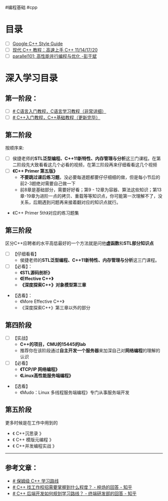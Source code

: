 #编程基础 #cpp
# 目录

- [ ] [Google C++ Style Guide](https://link.zhihu.com/?target=https%3A//google.github.io/styleguide/cppguide.html)
- [ ] [现代 C++ 教程：高速上手 C++ 11/14/17/20](https://link.zhihu.com/?target=https%3A//changkun.de/modern-cpp/)
- [ ] [parallel101: 高性能并行编程与优化 -彭于斌](https://link.zhihu.com/?target=https%3A//github.com/parallel101/course)

# 深入学习目录
## 第一阶段：

- [ ] [# C语言入门教程，C语言学习教程（非常详细）](https://c.biancheng.net/c/)
- [ ] [# C++入门教程，C++基础教程（更新完毕）](https://c.biancheng.net/cplus/)

## 第二阶段

按顺序来:
- [ ] 侯捷老师的**STL泛型编程、C++11新特性、内存管理与分析**这三门课程。在第二阶段先大致看看这几个必看的视频，在第三阶段再来仔细看看这几个视频
- [ ] **《C++ Primer 第五版》**
	- **不要跳过课后练习题**，没必要每道题都要仔仔细细的做，但是每小节后的前2-3题绝对需要自己做一下
	- 前8章是基础部分，需要好好看；第9 - 12章为容器、算法这些知识；第13章-19章为进阶一点的拷贝、重载等等知识点，你可能第一次理解不了，没关系，后期遇到问题再来接着翻对应的知识点就行。
- 《C++ Primer 5th》对应的练习题集

## 第三阶段

区分C++应聘者的水平高低最好的一个方法就是问他**虚函数**和**STL部分知识点**
- [ ] 【仔细看看】
	- 侯捷老师的**STL泛型编程、C++11新特性、内存管理与分析**这三门课程。
- [ ] 【必看】：
	- **《STL源码剖析》**
	- **《Effective C++》**
	- **《深度探索C++》对象模型第三章**
- 【选看】：
	- 《More Effective C++》
	- 《深度探索C++》第三章以外的部分

## 第四阶段

- [ ] 【实战】
	- **C++的项目，CMU的15445的lab**
	- 推荐你在该阶段通过**自主开发一个服务器**来加深自己对**网络编程**的理解的认识
- [ ] 【必看】
	- **《TCP/IP 网络编程》**
	- **《Linux高性能服务端编程》**
- 【选看】
	- 《Mudo：Linux 多线程服务端编程》专门从事服务端开发

## 第五阶段

更多时候是在工作中用到的
- 《 C++沉思录 》
- 《 C++ 模版元编程 》
- 《 C++并发编程实战 》

---

## 参考文章：

- [# 保姆级 C++ 学习路线](https://mp.weixin.qq.com/s/QCtQoIOg6_f1GX9rT8jG4Q)
- [# C++ 找工作校招需要掌握到什么程度？ - 梓炀的回答 - 知乎](https://www.zhihu.com/question/585465188/answer/2928891679)
- [# C++ 后端开发如何规划学习路线？ - 终端研发部的回答 - 知乎](https://www.zhihu.com/question/452409630/answer/3167010580)
